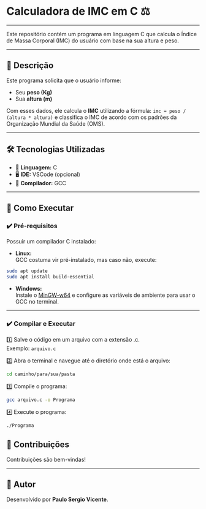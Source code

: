 # Calculadora de IMC em C ⚖️

---

Este repositório contém um programa em linguagem C que calcula o Índice de Massa Corporal (IMC) do usuário com base na sua altura e peso.

---

## 📜 Descrição

Este programa solicita que o usuário informe:

- Seu **peso (Kg)**
- Sua **altura (m)**

Com esses dados, ele calcula o **IMC** utilizando a fórmula: ```imc = peso / (altura * altura)``` e classifica o IMC de acordo com os padrões da Organização Mundial da Saúde (OMS).

---

## 🛠️ Tecnologias Utilizadas

- 🧠 **Linguagem:** C
- 🖥️ **IDE:** VSCode (opcional)
- 🔧 **Compilador:** GCC

---

## 🚀 Como Executar

### ✔️ Pré-requisitos

Possuir um compilador C instalado:

- **Linux:**  
GCC costuma vir pré-instalado, mas caso não, execute:  
```bash
sudo apt update
sudo apt install build-essential
```

- **Windows:**  
Instale o [MinGW-w64](https://www.mingw-w64.org/) e configure as variáveis de ambiente para usar o GCC no terminal.

---

### ✔️ Compilar e Executar

1️⃣ Salve o código em um arquivo com a extensão .c.  
Exemplo: ```arquivo.c```

2️⃣ Abra o terminal e navegue até o diretório onde está o arquivo:  
```bash
cd caminho/para/sua/pasta
```

3️⃣ Compile o programa:  
```bash
gcc arquivo.c -o Programa
```

4️⃣ Execute o programa:  
```bash
./Programa
```

## 🤝 Contribuições

Contribuições são bem-vindas!  

---

## 🙌 Autor

Desenvolvido por **Paulo Sergio Vicente**. 
